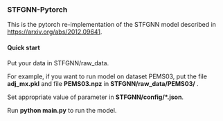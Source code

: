 ### STFGNN-Pytorch

This is the pytorch re-implementation of the STFGNN model described in https://arxiv.org/abs/2012.09641.

#### Quick start

Put your data in STFGNN/raw_data. 

For example, if you want to run model on dataset PEMS03, put the file **adj_mx.pkl** and file **PEMS03.npz** in **STFGNN/raw_data/PEMS03/** .

Set appropriate value of parameter in **STFGNN/config/*.json**.

Run **python main.py** to run the model. 

